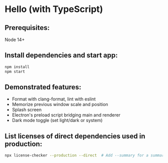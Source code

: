 # Hello (with TypeScript)

## Prerequisites:

Node 14+

## Install dependencies and start app:
```sh
npm install
npm start
```

## Demonstrated features:
* Format with clang-format, lint with eslint
* Memorize previous window scale and position
* Splash screen
* Electron's preload script bridging main and renderer
* Dark mode toggle (set light/dark or system)

## List licenses of direct dependencies used in production:
```sh
npx license-checker --production --direct  # Add --summary for a summary
```
